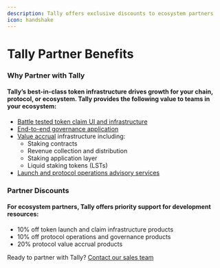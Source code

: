 ```yaml
---
description: Tally offers exclusive discounts to ecosystem partners
icon: handshake
---
```


# Tally Partner Benefits

### Why Partner with Tally

#### Tally’s best-in-class token infrastructure drives growth for your chain, protocol, or ecosystem. Tally provides the following value to teams in your ecosystem:

* [Battle tested token claim UI and infrastructure](launch/claim.md)
* [End-to-end governance application](governance/)
* [Value accrual](staking/) infrastructure including:
  * Staking contracts
  * Revenue collection and distribution
  * Staking application layer
  * Liquid staking tokens (LSTs)
* [Launch and protocol operations advisory services](token-launch.md)

### Partner Discounts

#### For ecosystem partners, Tally offers priority support for development resources:

* 10% off token launch and claim infrastructure products
* 10% off protocol operations and governance products
* 20% protocol value accrual products



Ready to partner with Tally? [Contact our sales team](https://tally.xyz/contact)

